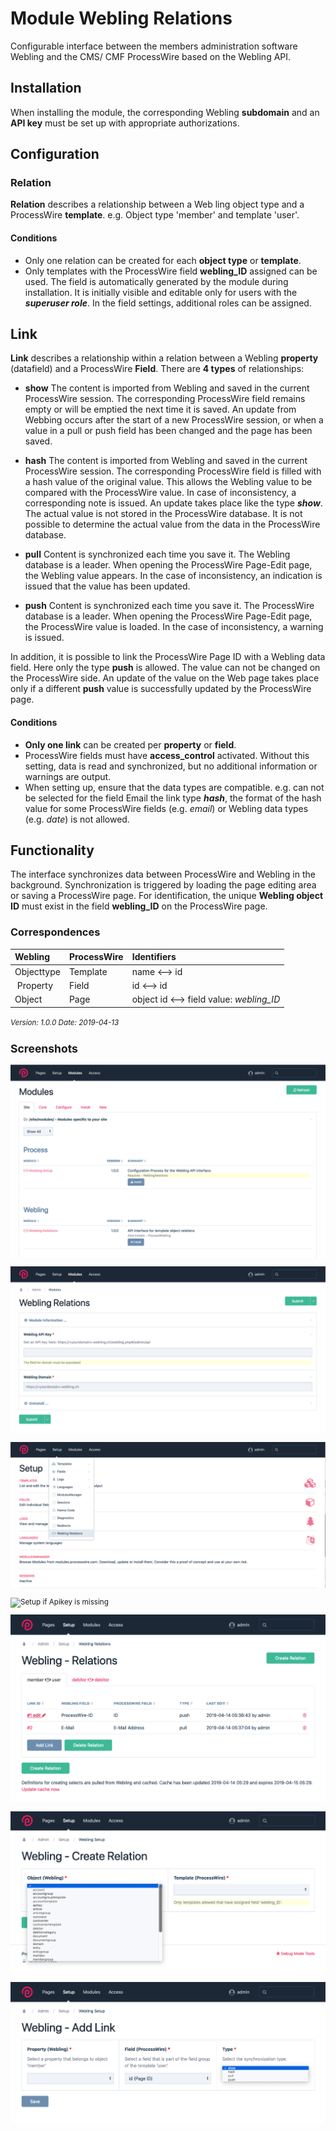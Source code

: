 Module Webling Relations
=========================

Configurable interface between the members administration software Webling and the CMS/ CMF ProcessWire based on the Webling API.

## Installation

When installing the module, the corresponding Webling **subdomain** and an **API key** must be set up with appropriate authorizations.

## Configuration

### Relation
**Relation** describes a relationship between a Web ling object type and a ProcessWire **template**. e.g. Object type 'member' and template 'user'.

#### Conditions
+ Only one relation can be created for each **object type** or **template**.
+ Only templates with the ProcessWire field **webling_ID** assigned can be used. The field is automatically generated by the module during installation. It is initially visible and editable only for users with the _**superuser role**_. In the field settings, additional roles can be assigned.

## Link
**Link** describes a relationship within a relation between a Webling **property** (datafield) and a ProcessWire **Field**. There are **4 types** of relationships:

+ **show**
	The content is imported from Webling and saved in the current ProcessWire session. The corresponding ProcessWire field remains empty or will be emptied the next time it is saved. An update from Webbing occurs after the start of a new ProcessWire session, or when a value in a pull or push field has been changed and the page has been saved.
	
+ **hash**
	The content is imported from Webling and saved in the current ProcessWire session. The corresponding ProcessWire field is filled with a hash value of the original value. This allows the Webling value to be compared with the ProcessWire value. In case of inconsistency, a corresponding note is issued. An update takes place like the type _**show**_. The actual value is not stored in the ProcessWire database. It is not possible to determine the actual value from the data in the ProcessWire database.
	
+ **pull**
	Content is synchronized each time you save it. The Webling database is a leader. When opening the ProcessWire Page-Edit page, the Webling value appears. In the case of inconsistency, an indication is issued that the value has been updated.
	
+ **push**
	Content is synchronized each time you save it. The ProcessWire database is a leader. When opening the ProcessWire Page-Edit page, the ProcessWire value is loaded. In the case of inconsistency, a warning is issued.
	
In addition, it is possible to link the ProcessWire Page ID with a Webling data field. Here only the type **push** is allowed. The value can not be changed on the ProcessWire side. An update of the value on the Web page takes place only if a different **push** value is successfully updated by the ProcessWire page.

#### Conditions
+ **Only one link** can be created per **property** or **field**.
+ ProcessWire fields must have **access_control** activated. Without this setting, data is read and synchronized, but no additional information or warnings are output.
+ When setting up, ensure that the data types are compatible. e.g. can not be selected for the field Email the link type ***hash***, the format of the hash value for some ProcessWire fields (e.g. *email*) or Webling data types (e.g. *date*) is not allowed.

## Functionality

The interface synchronizes data between ProcessWire and Webling in the background. Synchronization is triggered by loading the page editing area or saving a ProcessWire page. For identification, the unique **Webling object ID** must exist in the field **webling_ID** on the ProcessWire page.

### Correspondences

| Webling | ProcessWire | Identifiers |
|:--|:--|:--|
| Objecttype | Template | name &xharr; id |
| Property | Field | id &xharr; id |
| Object | Page | object id &xharr; field value: *webling_ID* |

<small>_Version: 1.0.0 Date: 2019-04-13_

## Screenshots

![List of ProcessWire modules](screenshots/install-1-general.png)

![Module config screen](screenshots/install-2-modul-config.png)

![Setup](screenshots/setup-1-path.png)

![Setup if Apikey is missing](screenshots/setup-2-missing-apikey.png)

![Overview of relations and links](screenshots/setup-8-full.png)

![Overview of relations and links](screenshots/setup-4-relation-create-object.png)

![Link types](screenshots/setup-7-link-types.png)